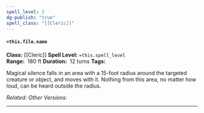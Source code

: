 ```yaml
---
spell_level: 2
dg-publish: "true"
spell_class: "[[Cleric]]"
---
```


#### `=this.file.name`

**Class:** [[Cleric]]
**Spell Level:** `=this.spell_level`  
**Range:**  180 ft
**Duration:**  12 turns
**Tags:** 

Magical silence falls in an area with a 15-foot radius around the targeted creature or object, and moves with it. Nothing from this area, no matter how loud, can be heard outside the radius.

*Related:* 
*Other Versions:*
___


